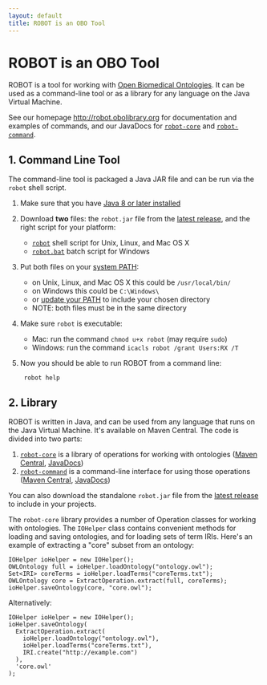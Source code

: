 ```yaml
---
layout: default
title: ROBOT is an OBO Tool
---
```


# ROBOT is an OBO Tool

ROBOT is a tool for working with [Open Biomedical Ontologies](http://obofoundry.org). It can be used as a command-line tool or as a library for any language on the Java Virtual Machine.

See our homepage <http://robot.obolibrary.org> for documentation and examples of commands, and our JavaDocs for [`robot-core`](http://www.javadoc.io/doc/org.obolibrary.robot/robot-core/) and [`robot-command`](http://www.javadoc.io/doc/org.obolibrary.robot/robot-command/).


## 1. Command Line Tool

The command-line tool is packaged a Java JAR file and can be run via the `robot` shell script.

1. Make sure that you have [Java 8 or later installed](https://www.java.com/en/download/installed.jsp)
2. Download **two** files: the `robot.jar` file from the [latest release](https://github.com/ontodev/robot/releases/latest), and the right script for your platform:
    - [`robot`](https://github.com/ontodev/robot/raw/master/bin/robot) shell script for Unix, Linux, and Mac OS X
    - [`robot.bat`](https://github.com/ontodev/robot/raw/master/bin/robot.bat) batch script for Windows
3. Put both files on your [system PATH](https://en.wikipedia.org/wiki/PATH_(variable)):
    - on Unix, Linux, and Mac OS X this could be `/usr/local/bin/`
    - on Windows this could be `C:\Windows\`
    - or [update your PATH](https://docs.oracle.com/javase/tutorial/essential/environment/paths.html) to include your chosen directory
    - NOTE: both files must be in the same directory
4. Make sure `robot` is executable:
    - Mac: run the command `chmod u+x robot` (may require `sudo`)
    - Windows: run the command `icacls robot /grant Users:RX /T`
5. Now you should be able to run ROBOT from a command line:

        robot help

## 2. Library

ROBOT is written in Java, and can be used from any language that runs on the Java Virtual Machine. It's available on Maven Central. The code is divided into two parts:

1. [`robot-core`](https://github.com/ontodev/robot/tree/master/robot-core/src/main/java/org/obolibrary/robot) is a library of operations for working with ontologies ([Maven Central](http://search.maven.org/#search%7Cga%7C1%7Cg%3A%22org.obolibrary.robot%22%20a%3A%22robot-core%22), [JavaDocs](http://www.javadoc.io/doc/org.obolibrary.robot/robot-core/))
2. [`robot-command`](https://github.com/ontodev/robot/tree/master/robot-command/src/main/java/org/obolibrary/robot) is a command-line interface for using those operations ([Maven Central](http://search.maven.org/#search%7Cga%7C1%7Cg%3A%22org.obolibrary.robot%22%20a%3A%22robot-command%22), [JavaDocs](http://www.javadoc.io/doc/org.obolibrary.robot/robot-command/))

You can also download the standalone `robot.jar` file from the [latest release](https://github.com/ontodev/robot/releases/latest) to include in your projects.

The `robot-core` library provides a number of Operation classes for working with ontologies. The `IOHelper` class contains convenient methods for loading and saving ontologies, and for loading sets of term IRIs. Here's an example of extracting a "core" subset from an ontology:

    IOHelper ioHelper = new IOHelper();
    OWLOntology full = ioHelper.loadOntology("ontology.owl");
    Set<IRI> coreTerms = ioHelper.loadTerms("coreTerms.txt");
    OWLOntology core = ExtractOperation.extract(full, coreTerms);
    ioHelper.saveOntology(core, "core.owl");

Alternatively:

    IOHelper ioHelper = new IOHelper();
    ioHelper.saveOntology(
      ExtractOperation.extract(
        ioHelper.loadOntology("ontology.owl"),
        ioHelper.loadTerms("coreTerms.txt"),
        IRI.create("http://example.com")
      ),
      'core.owl'
    );
